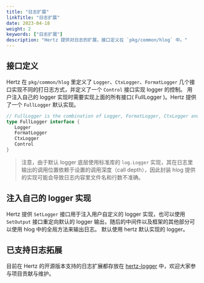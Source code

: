 ```yaml
---
title: "日志扩展"
linkTitle: "日志扩展"
date: 2023-04-18
weight: 2
keywords: ["日志扩展"]
description: "Hertz 提供对日志的扩展，接口定义在 `pkg/common/hlog` 中。"
---
```


## 接口定义

Hertz 在 `pkg/common/hlog` 里定义了 `Logger`、`CtxLogger`、`FormatLogger` 几个接口实现不同的打日志方式，并定义了一个 `Control` 接口实现 logger 的控制。
用户注入自己的 logger 实现时需要实现上面的所有接口( FullLogger )。Hertz 提供了一个 `FullLogger` 默认实现。

```go
// FullLogger is the combination of Logger, FormatLogger, CtxLogger and Control.
type FullLogger interface {
   Logger
   FormatLogger
   CtxLogger
   Control
}
```

> 注意，由于默认 logger 底层使用标准库的 `log.Logger` 实现，其在日志里输出的调用位置依赖于设置的调用深度（call depth），因此封装 hlog 提供的实现可能会导致日志内容里文件名和行数不准确。

## 注入自己的 logger 实现

Hertz 提供 `SetLogger` 接口用于注入用户自定义的 logger 实现，也可以使用 `SetOutput` 接口重定向默认的 logger 输出，随后的中间件以及框架的其他部分可以使用 hlog 中的全局方法来输出日志。
默认使用 hertz 默认实现的 logger。

## 已支持日志拓展

目前在 Hertz 的开源版本支持的日志扩展都存放在 [hertz-logger](https://github.com/hertz-contrib/logger) 中，欢迎大家参与项目贡献与维护。
